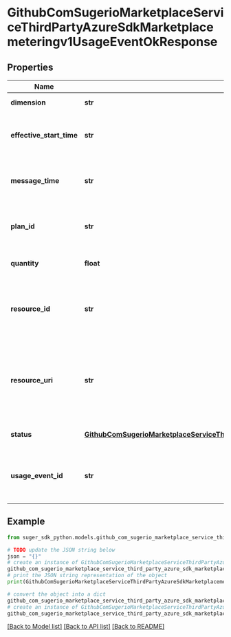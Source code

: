 # GithubComSugerioMarketplaceServiceThirdPartyAzureSdkMarketplacemeteringv1UsageEventOkResponse


## Properties

Name | Type | Description | Notes
------------ | ------------- | ------------- | -------------
**dimension** | **str** | Dimension identifier | [optional] 
**effective_start_time** | **str** | Time in UTC when the usage event occurred | [optional] 
**message_time** | **str** | Time this message was created in UTC | [optional] 
**plan_id** | **str** | Plan associated with the purchased offer | [optional] 
**quantity** | **float** | Number of units consumed | [optional] 
**resource_id** | **str** | Identifier of the resource against which usage is emitted | [optional] 
**resource_uri** | **str** | Identifier of the managed app resource against which usage is emitted | [optional] 
**status** | [**GithubComSugerioMarketplaceServiceThirdPartyAzureSdkMarketplacemeteringv1UsageEventStatusEnum**](GithubComSugerioMarketplaceServiceThirdPartyAzureSdkMarketplacemeteringv1UsageEventStatusEnum.md) | Status of the operation. | [optional] 
**usage_event_id** | **str** | Unique identifier associated with the usage event | [optional] 

## Example

```python
from suger_sdk_python.models.github_com_sugerio_marketplace_service_third_party_azure_sdk_marketplacemeteringv1_usage_event_ok_response import GithubComSugerioMarketplaceServiceThirdPartyAzureSdkMarketplacemeteringv1UsageEventOkResponse

# TODO update the JSON string below
json = "{}"
# create an instance of GithubComSugerioMarketplaceServiceThirdPartyAzureSdkMarketplacemeteringv1UsageEventOkResponse from a JSON string
github_com_sugerio_marketplace_service_third_party_azure_sdk_marketplacemeteringv1_usage_event_ok_response_instance = GithubComSugerioMarketplaceServiceThirdPartyAzureSdkMarketplacemeteringv1UsageEventOkResponse.from_json(json)
# print the JSON string representation of the object
print(GithubComSugerioMarketplaceServiceThirdPartyAzureSdkMarketplacemeteringv1UsageEventOkResponse.to_json())

# convert the object into a dict
github_com_sugerio_marketplace_service_third_party_azure_sdk_marketplacemeteringv1_usage_event_ok_response_dict = github_com_sugerio_marketplace_service_third_party_azure_sdk_marketplacemeteringv1_usage_event_ok_response_instance.to_dict()
# create an instance of GithubComSugerioMarketplaceServiceThirdPartyAzureSdkMarketplacemeteringv1UsageEventOkResponse from a dict
github_com_sugerio_marketplace_service_third_party_azure_sdk_marketplacemeteringv1_usage_event_ok_response_from_dict = GithubComSugerioMarketplaceServiceThirdPartyAzureSdkMarketplacemeteringv1UsageEventOkResponse.from_dict(github_com_sugerio_marketplace_service_third_party_azure_sdk_marketplacemeteringv1_usage_event_ok_response_dict)
```
[[Back to Model list]](../README.md#documentation-for-models) [[Back to API list]](../README.md#documentation-for-api-endpoints) [[Back to README]](../README.md)


